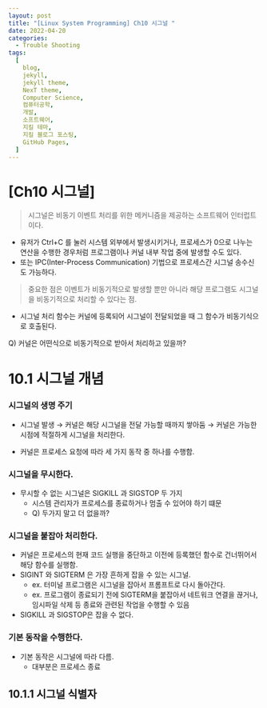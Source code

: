 ```yaml
---
layout: post
title: "[Linux System Programming] Ch10 시그널 "
date: 2022-04-20
categories:
  - Trouble Shooting
tags:
  [
    blog,
    jekyll,
    jekyll theme,
    NexT theme,
    Computer Science,
    컴퓨터공학,
    개발,
    소프트웨어,
    지킬 테마,
    지킬 블로그 포스팅,
    GitHub Pages,
  ]
---
```


# [Ch10 시그널]

> 시그널은 비동기 이벤트 처리를 위한 메커니즘을 제공하는 소프트웨어 인터럽트이다.

- 유저가 Ctrl+C 를 눌러 시스템 외부에서 발생시키거나, 프로세스가 0으로 나누는 연산을 수행한 경우처럼 프로그램이나 커널 내부 작업 중에 발생할 수도 있다.
- 또는 IPC(Inter-Process Communication) 기법으로 프로세스간 시그널 송수신도 가능하다.

> 중요한 점은 이벤트가 비동기적으로 발생할 뿐만 아니라 해당 프로그램도 시그널을 비동기적으로 처리할 수 있다는 점.

- 시그널 처리 함수는 커널에 등록되어 시그널이 전달되었을 때 그 함수가 비동기식으로 호출된다.

Q) 커널은 어떤식으로 비동기적으로 받아서 처리하고 있을까?

# 10.1 시그널 개념

### 시그널의 생명 주기

- 시그널 발생 → 커널은 해당 시그널을 전달 가능할 때까지 쌓아둠 → 커널은 가능한 시점에 적절하게 시그널을 처리한다.

- 커널은 프로세스 요청에 따라 세 가지 동작 중 하나를 수행함.

### 시그널을 무시한다.

- 무시할 수 없는 시그널은 SIGKILL 과 SIGSTOP 두 가지
  - 시스템 관리자가 프로세스를 종료하거나 멈출 수 있어야 하기 떄문
  - Q) 두가지 말고 더 없을까?

### 시그널을 붙잡아 처리한다.

- 커널은 프로세스의 현재 코드 실행을 중단하고 이전에 등록했던 함수로 건너뛰어서 해당 함수를 실행함.
- SIGINT 와 SIGTERM 은 가장 흔하게 잡을 수 있는 시그널.
  - ex. 터미널 프로그램은 시그널을 잡아서 프롬프트로 다시 돌아간다.
  - ex. 프로그램이 종료되기 전에 SIGTERM을 붙잡아서 네트워크 연결을 끊거나, 임시파일 삭제 등 종료와 관련된 작업을 수행할 수 있음
- SIGKILL 과 SIGSTOP은 잡을 수 없다.

### 기본 동작을 수행한다.

- 기본 동작은 시그널에 따라 다름.
  - 대부분은 프로세스 종료

## 10.1.1 시그널 식별자
